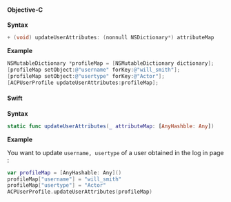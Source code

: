 #### Objective-C

**Syntax**

```objectivec
+ (void) updateUserAttributes: (nonnull NSDictionary*) attributeMap
```

**Example**

```objectivec
NSMutableDictionary *profileMap = [NSMutableDictionary dictionary];
[profileMap setObject:@"username" forKey:@"will_smith"];
[profileMap setObject:@"usertype" forKey:@"Actor"];
[ACPUserProfile updateUserAttributes:profileMap];
```

#### Swift

**Syntax**

```swift
static func updateUserAttributes(_ attributeMap: [AnyHashble: Any])
```
**Example**

You want to update `username, usertype` of a user obtained in the log in page :

```swift
var profileMap = [AnyHashable: Any]()
profileMap["username"] = "will_smith"
profileMap["usertype"] = "Actor"
ACPUserProfile.updateUserAttributes(profileMap)
```